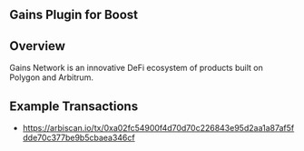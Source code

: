 ## Gains Plugin for Boost

## Overview

Gains Network is an innovative DeFi ecosystem of products built on Polygon and Arbitrum.

## Example Transactions
- https://arbiscan.io/tx/0xa02fc54900f4d70d70c226843e95d2aa1a87af5fdde70c377be9b5cbaea346cf